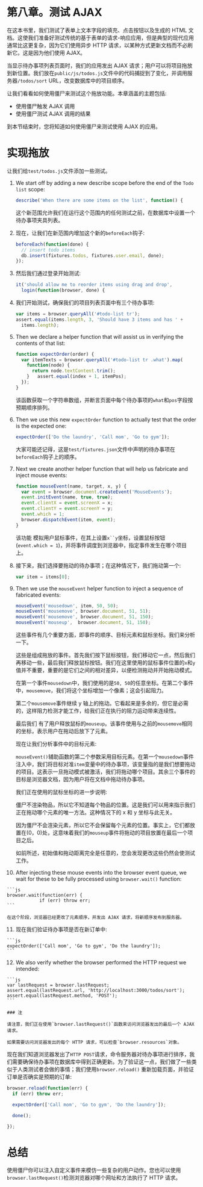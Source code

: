 # 第八章。测试 AJAX

在这本书里，我们测试了表单上文本字段的填充、点击按钮以及生成的 HTML 文档。这使我们准备好测试传统的基于表单的请求-响应应用，但是典型的现代应用通常比这更复杂，因为它们使用异步 HTTP 请求，以某种方式更新文档而不必刷新它。这是因为他们使用 AJAX。

当显示待办事项列表页面时，我们的应用发出 AJAX 请求；用户可以将项目拖放到新位置。我们放在`public/js/todos.js`文件中的代码捕捉到了变化，并调用服务器`/todos/sort` URL，改变数据库中的项目顺序。

让我们看看如何使用僵尸来测试这个拖放功能。本章涵盖的主题包括:

*   使用僵尸触发 AJAX 调用
*   使用僵尸测试 AJAX 调用的结果

到本节结束时，您将知道如何使用僵尸来测试使用 AJAX 的应用。

# 实现拖放

让我们给`test/todos.js`文件添加一些测试。

1.  We start off by adding a new describe scope before the end of the `Todo list` scope:

    ```js
    describe('When there are some items on the list', function() {
    ```

    这个新范围允许我们在运行这个范围内的任何测试之前，在数据库中设置一个待办事项夹具列表。

2.  现在，让我们在新范围内增加这个新的`beforeEach`钩子:

    ```js
    beforeEach(function(done) {
      // insert todo items
      db.insert(fixtures.todos, fixtures.user.email, done);
    });
    ```

3.  然后我们通过登录开始测试:

    ```js
    it('should allow me to reorder items using drag and drop',
      login(function(browser, done) {
    ```

4.  我们开始测试，确保我们的项目列表页面中有三个待办事项:

    ```js
    var items = browser.queryAll('#todo-list tr');
    assert.equal(items.length, 3, 'Should have 3 items and has ' +
      items.length);
    ```

5.  Then we declare a helper function that will assist us in verifying the contents of that list:

    ```js
    function expectOrder(order) {
      var itemTexts = browser.queryAll('#todo-list tr .what').map(
        function(node) {
          return node.textContent.trim();
        }   assert.equal(index + 1, itemPos);
      });
    }
    ```

    该函数获取一个字符串数组，并断言页面中每个待办事项的`what`和`pos`字段按预期顺序排列。

6.  Then we use this new `expectOrder` function to actually test that the order is the expected one:

    ```js
    expectOrder(['Do the laundry', 'Call mom', 'Go to gym']);
    ```

    大家可能还记得，这是`test/fixtures.json`文件中声明的待办事项在`beforeEach`钩子上的顺序。

7.  Next we create another helper function that will help us fabricate and inject mouse events:

    ```js
    function mouseEvent(name, target, x, y) {
      var event = browser.document.createEvent('MouseEvents');
      event.initEvent(name, true, true);
      event.clientX = event.screenX = x;
      event.clientY = event.screenY = y;
      event.which = 1;
      browser.dispatchEvent(item, event);
    }
    ```

    该功能 模拟用户鼠标事件，在其上设置`x``y`坐标，设置鼠标按钮(`event.which = 1`)，并将事件调度到浏览器中，指定事件发生在哪个项目上。

8.  接下来，我们选择要拖动的待办事项；在这种情况下，我们拖动第一个:

    ```js
    var item = items[0];
    ```

9.  Then we use the `mouseEvent` helper function to inject a sequence of fabricated events:

    ```js
    mouseEvent('mousedown', item, 50, 50);
    mouseEvent('mousemove', browser.document, 51, 51);
    mouseEvent('mousemove', browser.document, 51, 150);
    mouseEvent('mouseup',  browser.document, 51, 150);
    ```

    这些事件有几个重要方面，即事件的顺序、目标元素和鼠标坐标。我们来分析一下。

    这些是组成拖放的事件。首先我们按下鼠标按钮，我们移动它一点，然后我们再移动一些，最后我们释放鼠标按钮。我们在这里使用的鼠标事件位置的`x`和`y`值并不重要，重要的是它们之间的相对差异，以便检测拖动并开始拖动模式。

    在第一个事件`mousedown`中，我们使用的是`50, 50`的任意坐标。在第二个事件中，`mousemove`，我们将这个坐标增加一个像素；这会引起阻力。

    第二个`mousemove`事件继续 y 轴上的拖动。它看起来是多余的，但它是必需的，这样阻力检测才能工作，给我们正在执行的阻力运动带来连续性。

    最后我们 有了用户释放鼠标的`mouseup`。该事件使用与之前的`mousemove`相同的坐标，表示用户在拖动后放下了元素。

    现在让我们分析事件中的目标元素:

    `mouseEvent()`辅助函数的第二个参数采用目标元素。在第一个`mousedown`事件注入中，我们将目标对准`item`变量中的待办事项，该变量指的是我们想要拖动的项目。这表示一旦拖动模式被激活，我们将拖动哪个项目。其余三个事件的目标是浏览器文档，因为用户将在文档中拖动待办事项。

    我们正在使用的鼠标坐标的进一步说明:

    僵尸不渲染物品，所以它不知道每个物品的位置。这是我们可以用来指示我们正在拖动哪个元素的唯一方法。这种情况下的 x 和 y 坐标与此无关。

    因为僵尸不会渲染元素，所以它不会保留每个元素的位置。事实上，它们都放置在(0，0)处，这意味着我们的`mouseup`事件将拖动的项目放置在最后一个项目之后。

    如前所述，初始值和拖动距离完全是任意的，您会发现更改这些仍然会使测试工作。

10.  After injecting these mouse events into the browser event queue, we wait for these to be fully processed using `browser.wait()` function:

    ```js
    browser.wait(function(err) {
                if (err) throw err;
    ```

    在这个阶段，浏览器已经更改了元素顺序，并发出 AJAX 请求，将新顺序发布到服务器。

11.  现在我们验证待办事项是否在新订单中:

    ```js
    expectOrder(['Call mom', 'Go to gym', 'Do the laundry']);
    ```

12.  We also verify whether the browser performed the HTTP request we intended:

    ```js
    var lastRequest = browser.lastRequest;
    assert.equal(lastRequest.url, 'http://localhost:3000/todos/sort');
    assert.equal(lastRequest.method, 'POST');
    ```

    ### 注

    请注意，我们正在使用`browser.lastRequest()`函数来访问浏览器发出的最后一个 AJAX 请求。

    如果需要访问浏览器发出的每个 HTTP 请求，可以检查`browser.resources`对象。

现在我们知道浏览器发出了`HTTP POST`请求，命令服务器对待办事项进行排序，我们需要确保待办事项在数据库中得到正确更新。为了验证这一点，我们做了一些类似于人类测试者会做的事情；我们使用`browser.reload()` 重新加载页面，并验证订单是否确实是预期的订单:

```js
browser.reload(function(err) {
  if (err) throw err;

  expectOrder(['Call mom', 'Go to gym', 'Do the laundry']);

  done();

});
```

# 总结

使用僵尸你可以注入自定义事件来模仿一些复杂的用户动作。您也可以使用`browser.lastRequest()`检测浏览器对哪个网址和方法执行了 HTTP 请求。